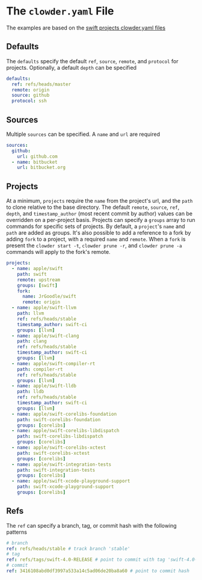 # The `clowder.yaml` File

The examples are based on the [swift projects clowder.yaml files](https://github.com/JrGoodle/swift-clowder)

## Defaults

The `defaults` specify the default `ref`, `source`, `remote`, and `protocol` for projects. Optionally, a default `depth` can be specified

```yaml
defaults:
  ref: refs/heads/master
  remote: origin
  source: github
  protocol: ssh
```

## Sources

Multiple `sources` can be specified. A `name` and `url` are required

```yaml
sources:
  github:
    url: github.com
  - name: bitbucket
    url: bitbucket.org
```

## Projects

At a minimum, `projects` require the `name` from the project's url, and the `path` to clone relative to the base directory. The default `remote`, `source`, `ref`, `depth`, and `timestamp_author` (most recent commit by author) values can be overridden on a per-project basis. Projects can specify a `groups` array to run commands for specific sets of projects. By default, a `project`'s `name` and `path` are added as groups. It's also possible to add a reference to a fork by adding `fork` to a project, with a required `name` and `remote`. When a `fork` is present the `clowder start -t`, `clowder prune -r`, and `clowder prune -a` commands will apply to the fork's remote.

```yaml
projects:
  - name: apple/swift
    path: swift
    remote: upstream
    groups: [swift]
    fork:
      name: JrGoodle/swift
      remote: origin
  - name: apple/swift-llvm
    path: llvm
    ref: refs/heads/stable
    timestamp_author: swift-ci
    groups: [llvm]
  - name: apple/swift-clang
    path: clang
    ref: refs/heads/stable
    timestamp_author: swift-ci
    groups: [llvm]
  - name: apple/swift-compiler-rt
    path: compiler-rt
    ref: refs/heads/stable
    groups: [llvm]
  - name: apple/swift-lldb
    path: lldb
    ref: refs/heads/stable
    timestamp_author: swift-ci
    groups: [llvm]
  - name: apple/swift-corelibs-foundation
    path: swift-corelibs-foundation
    groups: [corelibs]
  - name: apple/swift-corelibs-libdispatch
    path: swift-corelibs-libdispatch
    groups: [corelibs]
  - name: apple/swift-corelibs-xctest
    path: swift-corelibs-xctest
    groups: [corelibs]
  - name: apple/swift-integration-tests
    path: swift-integration-tests
    groups: [corelibs]
  - name: apple/swift-xcode-playground-support
    path: swift-xcode-playground-support
    groups: [corelibs]
```

## Refs

The `ref` can specify a branch, tag, or commit hash with the following patterns

```yaml
# branch
ref: refs/heads/stable # track branch 'stable'
# tag
ref: refs/tags/swift-4.0-RELEASE # point to commit with tag 'swift-4.0-RELEASE'
# commit
ref: 3416108abd0df3997a533a14c5ad06de20ba8a60 # point to commit hash
```
